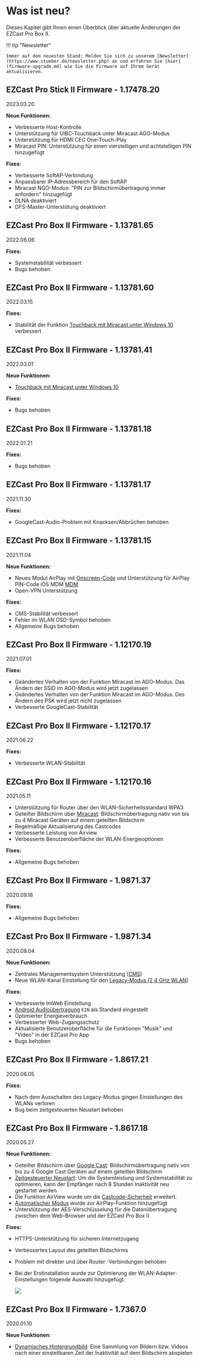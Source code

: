 # Was ist neu?

Dieses Kapitel gibt Ihnen einen Überblick über aktuelle Änderungen der EZCast Pro Box II.

!!! tip "Newsletter"

    Immer auf dem neuesten Stand: Melden Sie sich zu unserem [Newsletter](https://www.stueber.de/newsletter.php) an und erfahren Sie [hier](firmware-upgrade.md) wie Sie die Firmware auf Ihrem Gerät aktualisieren.

## EZCast Pro Stick II Firmware - 1.17478.20
2023.03.20

**Neue Funktionen:**
* Verbesserte Host-Kontrolle
* Unterstützung für UIBC-Touchback unter Miracast AGO-Modus
* Unterstützung für HDMI CEC One-Touch-Play
* Miracast PIN: Unterstützung für einen vierstelligen und achtstelligen PIN hinzugefügt

**Fixes:**
* Verbesserte SoftAP-Verbindung
* Anpassbarer IP-Adressbereich für den SoftAP
* Miracast NGO-Modus: "PIN zur Bildschirmübertragung immer anfordern" hinzugefügt
* DLNA deaktiviert
* DFS-Master-Unterstütung deaktiviert

## EZCast Pro Box II Firmware - 1.13781.65
2022.06.06

**Fixes:**

* Systemstabilität verbessert
* Bugs behoben

## EZCast Pro Box II Firmware - 1.13781.60
2022.03.15

**Fixes:**

* Stabilität der Funktion [Touchback mit Miracast unter Windows 10](touchback.md#touchviamiracast) verbessert

## EZCast Pro Box II Firmware - 1.13781.41
2022.03.01

**Neue Funktionen:**

* [Touchback mit Miracast unter Windows 10](touchback.md#touchviamiracast)

**Fixes:**

* Bugs behoben

## EZCast Pro Box II Firmware - 1.13781.18
2022.01.21

**Fixes:**

* Bugs behoben

## EZCast Pro Box II Firmware - 1.13781.17
2021.11.30

**Fixes:**

- GoogleCast-Audio-Problem mit Knacksen/Abbrüchen behoben

## EZCast Pro Box II Firmware - 1.13781.15
2021.11.04

**Neue Funktionen:**

* Neues Modul AirPlay mit [Onscreen-Code](securitycodes.md) und Unterstützung für AirPlay PIN-Code iOS MDM [MDM](https://support.apple.com/de-ch/guide/mdm/mdmbf9e668/web)
* Open-VPN Unterstützung

**Fixes:**

*  CMS-Stabilität verbessert
*  Fehler im WLAN OSD-Symbol behoben
*  Allgemeine Bugs behoben


## EZCast Pro Box II Firmware - 1.12170.19
2021.07.01

**Fixes:**

*  Geändertes Verhalten von der Funktion Miracast im AGO-Modus. Das Ändern der SSID im AGO-Modus wird jetzt zugelassen
*  Geändertes Verhalten von der Funktion Miracast im AGO-Modus. Des Ändern des PSK wird jetzt nicht zugelassen
*  Verbesserte GoogleCast-Stabilität

## EZCast Pro Box II Firmware - 1.12170.17
2021.06.22

**Fixes:**

*  Verbesserte WLAN-Stabilität


## EZCast Pro Box II Firmware - 1.12170.16
2021.05.11

* Unterstützung für Router über den WLAN-Sicherheitsstandard WPA3
* Geteilter Bildschirm über [Miracast](miracast.md): Bildschirmübertragung nativ von bis zu 4 Miracast Geräten auf einem geteilten Bildschirm
* Regelmäßige Aktualisierung des Castcodes
* Verbesserte Leistung von Airview
* Verbesserte Benutzeroberfläche der WLAN-Energieoptionen

**Fixes:**

* Allgemeine Bugs behoben

## EZCast Pro Box II Firmware - 1.9871.37
2020.09.18

**Fixes:**

* Allgemeine Bugs behoben

## EZCast Pro Box II Firmware - 1.9871.34
2020.09.04

**Neue Funktionen:**

* Zentrales Managementsystem Unterstützung ([CMS](cms.md))
* Neue WLAN-Kanal Einstellung für den [Legacy-Modus (2,4 GHz WLAN)](adv.settings.md#legacymode)

**Fixes:**

* Verbesserte ImWeb Einstellung
* [Android Audioübertragung](adv.settings.md#Android-Audio-Streaming) `EIN` als Standard eingestellt
* Optimierter Energieverbrauch
* Verbesserter Web-Zugangsschutz 
* Aktualisierte Benutzeroberfläche für die Funktionen "Musik" und "Video" in der EZCast Pro App
* Bugs behoben

## EZCast Pro Box II Firmware - 1.8617.21
2020.06.05

**Fixes:**

*  Nach dem Ausschalten des Legacy-Modus gingen Einstellungen des WLANs verloren
*  Bug beim zeitgesteuerten Neustart behoben

## EZCast Pro Box II Firmware - 1.8617.18
2020.05.27

**Neue Funktionen:**

*  Geteilter Bildschirm über [Google Cast](googlecast.md): Bildschirmübertragung nativ von bis zu 4 Google Cast Geräten auf einem geteilten Bildschirm
*  [Zeitgesteuerter Neustart](adv.settings.md#timedrestart): Um die Systemleistung und Systemstabilität zu optimieren, kann der Empfänger nach 8 Stunden Inaktivität neu gestartet werden
*  Die Funktion AirView wurde um die [Castcode-Sicherheit](castcode.md) erweitert.
*  [Automatischer Modus](adv.settings.md#AirPlayMode) wurde zur AirPlay-Funktion hinzugefügt
*  Unterstützung der AES-Verschlüsselung für die Datenübertragung zwischen dem Web-Browser und der EZCast Pro Box II

**Fixes:**

*  HTTPS-Unterstützung für sicheren Internetzugang
*  Verbessertes Layout des geteilten Bildschirms
*  Problem mit direkter und über Router -Verbindungen behoben
*  Bei der Erstinstallation wurde zur Optimierung der WLAN-Adapter-Einstellungen folgende Auswahl hinzugefügt:

   ![](/assets/img/wifi.land.selection.png)
   

## EZCast Pro Box II Firmware - 1.7367.0
2020.01.10

**Neue Funktionen:**

* [Dynamisches Hintergrundbild](dynamicwallpaper.md): Eine Sammlung von Bildern bzw. Videos nach einer einstellbaren Zeit der Inaktivität auf dem Bildschirm abspielen